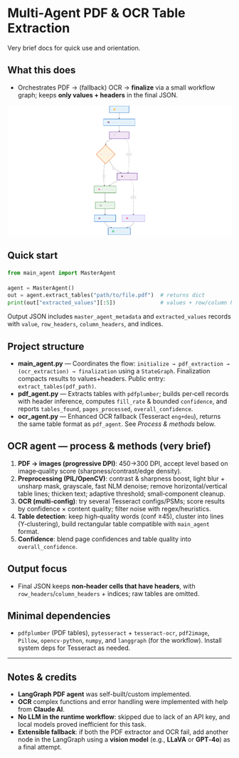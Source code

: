 # Multi‑Agent PDF & OCR Table Extraction

Very brief docs for quick use and orientation.

## What this does
- Orchestrates PDF → (fallback) OCR → **finalize** via a small workflow graph; keeps **only values + headers** in the final JSON. 

![alt text](image.png)

## Quick start
```python
from main_agent import MasterAgent

agent = MasterAgent()
out = agent.extract_tables("path/to/file.pdf")  # returns dict
print(out["extracted_values"][:5])              # values + row/column headers only
```
Output JSON includes `master_agent_metadata` and `extracted_values` records with `value`, `row_headers`, `column_headers`, and indices. 

## Project structure
- **main_agent.py** — Coordinates the flow: `initialize → pdf_extraction → (ocr_extraction) → finalization` using a `StateGraph`. Finalization compacts results to values+headers. Public entry: `extract_tables(pdf_path)`.
- **pdf_agent.py** — Extracts tables with `pdfplumber`; builds per‑cell records with header inference, computes `fill_rate` & bounded `confidence`, and reports `tables_found`, `pages_processed`, `overall_confidence`.
- **ocr_agent.py** — Enhanced OCR fallback (Tesseract `eng+deu`), returns the same table format as `pdf_agent`. See *Process & methods* below.

## OCR agent — process & methods (very brief)
1. **PDF → images (progressive DPI)**: 450→300 DPI, accept level based on image‑quality score (sharpness/contrast/edge density).
2. **Preprocessing (PIL/OpenCV)**: contrast & sharpness boost, light blur + unsharp mask, grayscale, fast NLM denoise; remove horizontal/vertical table lines; thicken text; adaptive threshold; small‑component cleanup.
3. **OCR (multi‑config)**: try several Tesseract configs/PSMs; score results by confidence × content quality; filter noise with regex/heuristics.
4. **Table detection**: keep high‑quality words (conf ≥45), cluster into lines (Y‑clustering), build rectangular table compatible with `main_agent` format.
5. **Confidence**: blend page confidences and table quality into `overall_confidence`.

## Output focus
- Final JSON keeps **non‑header cells that have headers**, with `row_headers`/`column_headers` + indices; raw tables are omitted.

## Minimal dependencies
- `pdfplumber` (PDF tables), `pytesseract` + `tesseract-ocr`, `pdf2image`, `Pillow`, `opencv-python`, `numpy`, and `langgraph` (for the workflow). Install system deps for Tesseract as needed.

---


## Notes & credits
- **LangGraph PDF agent** was self-built/custom implemented.
- **OCR** complex functions and error handling were implemented with help from **Claude AI**.
- **No LLM in the runtime workflow**: skipped due to lack of an API key, and local models proved inefficient for this task.
- **Extensible fallback**: if both the PDF extractor and OCR fail, add another node in the LangGraph using a **vision model** (e.g., **LLaVA** or **GPT‑4o**) as a final attempt.
